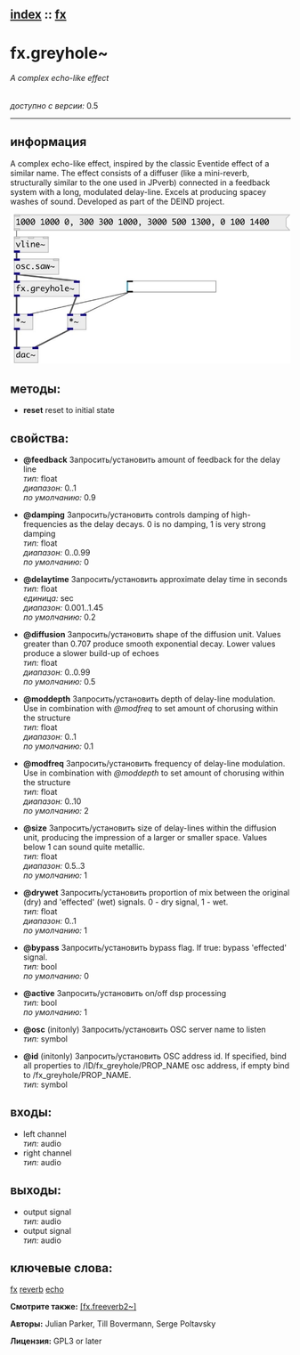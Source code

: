 [index](index.html) :: [fx](category_fx.html)
---

# fx.greyhole~

###### A complex echo-like effect

*доступно с версии:* 0.5

---


## информация
A complex echo-like effect, inspired by the classic Eventide effect of a similar name. The effect consists of a diffuser (like a mini-reverb, structurally similar to the one used in JPverb) connected in a feedback system with a long, modulated delay-line. Excels at producing spacey washes of sound. Developed as part of the DEIND project.


[![example](../examples/img/fx.greyhole~.jpg)](../examples/pd/fx.greyhole~.pd)





## методы:

* **reset**
reset to initial state<br>




## свойства:

* **@feedback** 
Запросить/установить amount of feedback for the delay line<br>
_тип:_ float<br>
_диапазон:_ 0..1<br>
_по умолчанию:_ 0.9<br>

* **@damping** 
Запросить/установить controls damping of high-frequencies as the delay decays. 0 is no damping, 1 is
very strong damping<br>
_тип:_ float<br>
_диапазон:_ 0..0.99<br>
_по умолчанию:_ 0<br>

* **@delaytime** 
Запросить/установить approximate delay time in seconds<br>
_тип:_ float<br>
_единица:_ sec<br>
_диапазон:_ 0.001..1.45<br>
_по умолчанию:_ 0.2<br>

* **@diffusion** 
Запросить/установить shape of the diffusion unit. Values greater than 0.707 produce smooth
exponential decay. Lower values produce a slower build-up of echoes<br>
_тип:_ float<br>
_диапазон:_ 0..0.99<br>
_по умолчанию:_ 0.5<br>

* **@moddepth** 
Запросить/установить depth of delay-line modulation. Use in combination with *@modfreq* to set
amount of chorusing within the structure<br>
_тип:_ float<br>
_диапазон:_ 0..1<br>
_по умолчанию:_ 0.1<br>

* **@modfreq** 
Запросить/установить frequency of delay-line modulation. Use in combination with *@moddepth* to set
amount of chorusing within the structure<br>
_тип:_ float<br>
_диапазон:_ 0..10<br>
_по умолчанию:_ 2<br>

* **@size** 
Запросить/установить size of delay-lines within the diffusion unit, producing the impression of a
larger or smaller space. Values below 1 can sound quite metallic.<br>
_тип:_ float<br>
_диапазон:_ 0.5..3<br>
_по умолчанию:_ 1<br>

* **@drywet** 
Запросить/установить proportion of mix between the original (dry) and &#39;effected&#39; (wet) signals. 0 -
dry signal, 1 - wet.<br>
_тип:_ float<br>
_диапазон:_ 0..1<br>
_по умолчанию:_ 1<br>

* **@bypass** 
Запросить/установить bypass flag. If true: bypass &#39;effected&#39; signal.<br>
_тип:_ bool<br>
_по умолчанию:_ 0<br>

* **@active** 
Запросить/установить on/off dsp processing<br>
_тип:_ bool<br>
_по умолчанию:_ 1<br>

* **@osc** (initonly)
Запросить/установить OSC server name to listen<br>
_тип:_ symbol<br>

* **@id** (initonly)
Запросить/установить OSC address id. If specified, bind all properties to /ID/fx_greyhole/PROP_NAME
osc address, if empty bind to /fx_greyhole/PROP_NAME.<br>
_тип:_ symbol<br>



## входы:

* left channel<br>
_тип:_ audio
* right channel<br>
_тип:_ audio



## выходы:

* output signal<br>
_тип:_ audio
* output signal<br>
_тип:_ audio



## ключевые слова:

[fx](keywords/fx.html)
[reverb](keywords/reverb.html)
[echo](keywords/echo.html)



**Смотрите также:**
[\[fx.freeverb2~\]](fx.freeverb2~.html)




**Авторы:** Julian Parker, Till Bovermann, Serge Poltavsky




**Лицензия:** GPL3 or later





